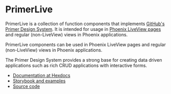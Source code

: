 # PrimerLive

PrimerLive is a collection of function components that implements <a href="https://primer.style/" target="_blank">GitHub's Primer Design System</a>. It is intended for usage in <a href="https://github.com/phoenixframework/phoenix_live_view" target="_blank">Phoenix LiveView pages</a> and regular (non-LiveView) views in Phoenix applications.

PrimerLive components can be used in Phoenix LiveView pages and regular (non-LiveView) views in Phoenix applications.

The Primer Design System provides a strong base for creating data driven applications such as rich CRUD applications with interactive forms.

- [Documentation at Hexdocs](https://hexdocs.pm/primer_live/)
- [Storybook and examples](https://primer-live.org/)
- [Source code](https://github.com/ArthurClemens/primer_live)
